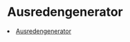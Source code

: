 # Ausredengenerator
<li class="masthead__menu-item">
          <a href="https://slaxxie.github.io/ichbrauchneausrede">Ausredengenerator</a>
        </li>
